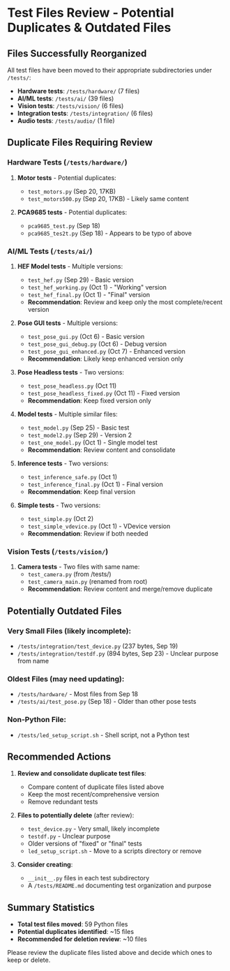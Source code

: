 # Test Files Review - Potential Duplicates & Outdated Files

## Files Successfully Reorganized
All test files have been moved to their appropriate subdirectories under `/tests/`:
- **Hardware tests**: `/tests/hardware/` (7 files)
- **AI/ML tests**: `/tests/ai/` (39 files)
- **Vision tests**: `/tests/vision/` (6 files)
- **Integration tests**: `/tests/integration/` (6 files)
- **Audio tests**: `/tests/audio/` (1 file)

## Duplicate Files Requiring Review

### Hardware Tests (`/tests/hardware/`)
1. **Motor tests** - Potential duplicates:
   - `test_motors.py` (Sep 20, 17KB)
   - `test_motors500.py` (Sep 20, 17KB) - Likely same content

2. **PCA9685 tests** - Potential duplicates:
   - `pca9685_test.py` (Sep 18)
   - `pca9685_tes2t.py` (Sep 18) - Appears to be typo of above

### AI/ML Tests (`/tests/ai/`)
1. **HEF Model tests** - Multiple versions:
   - `test_hef.py` (Sep 29) - Basic version
   - `test_hef_working.py` (Oct 1) - "Working" version
   - `test_hef_final.py` (Oct 1) - "Final" version
   - **Recommendation**: Review and keep only the most complete/recent version

2. **Pose GUI tests** - Multiple versions:
   - `test_pose_gui.py` (Oct 6) - Basic version
   - `test_pose_gui_debug.py` (Oct 6) - Debug version
   - `test_pose_gui_enhanced.py` (Oct 7) - Enhanced version
   - **Recommendation**: Likely keep enhanced version only

3. **Pose Headless tests** - Two versions:
   - `test_pose_headless.py` (Oct 11)
   - `test_pose_headless_fixed.py` (Oct 11) - Fixed version
   - **Recommendation**: Keep fixed version only

4. **Model tests** - Multiple similar files:
   - `test_model.py` (Sep 25) - Basic test
   - `test_model2.py` (Sep 29) - Version 2
   - `test_one_model.py` (Oct 1) - Single model test
   - **Recommendation**: Review content and consolidate

5. **Inference tests** - Two versions:
   - `test_inference_safe.py` (Oct 1)
   - `test_inference_final.py` (Oct 1) - Final version
   - **Recommendation**: Keep final version

6. **Simple tests** - Two versions:
   - `test_simple.py` (Oct 2)
   - `test_simple_vdevice.py` (Oct 1) - VDevice version
   - **Recommendation**: Review if both needed

### Vision Tests (`/tests/vision/`)
1. **Camera tests** - Two files with same name:
   - `test_camera.py` (from /tests/)
   - `test_camera_main.py` (renamed from root)
   - **Recommendation**: Review content and merge/remove duplicate

## Potentially Outdated Files

### Very Small Files (likely incomplete):
- `/tests/integration/test_device.py` (237 bytes, Sep 19)
- `/tests/integration/testdf.py` (894 bytes, Sep 23) - Unclear purpose from name

### Oldest Files (may need updating):
- `/tests/hardware/` - Most files from Sep 18
- `/tests/ai/test_pose.py` (Sep 18) - Older than other pose tests

### Non-Python File:
- `/tests/led_setup_script.sh` - Shell script, not a Python test

## Recommended Actions

1. **Review and consolidate duplicate test files**:
   - Compare content of duplicate files listed above
   - Keep the most recent/comprehensive version
   - Remove redundant tests

2. **Files to potentially delete** (after review):
   - `test_device.py` - Very small, likely incomplete
   - `testdf.py` - Unclear purpose
   - Older versions of "fixed" or "final" tests
   - `led_setup_script.sh` - Move to a scripts directory or remove

3. **Consider creating**:
   - `__init__.py` files in each test subdirectory
   - A `/tests/README.md` documenting test organization and purpose

## Summary Statistics
- **Total test files moved**: 59 Python files
- **Potential duplicates identified**: ~15 files
- **Recommended for deletion review**: ~10 files

Please review the duplicate files listed above and decide which ones to keep or delete.
